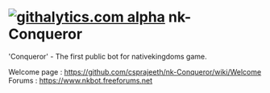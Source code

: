 [![githalytics.com alpha](https://cruel-carlota.pagodabox.com/ef2bdfc89af4c253219580bdbb3fb018 "githalytics.com")](http://githalytics.com/csprajeeth/nk-Conqueror)
nk-Conqueror
============

'Conqueror'  - The first public bot for nativekingdoms game.

Welcome page : https://github.com/csprajeeth/nk-Conqueror/wiki/Welcome
Forums : https://www.nkbot.freeforums.net
